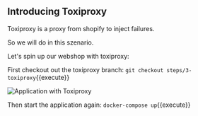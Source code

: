 ## Introducing Toxiproxy

Toxiproxy is a proxy from shopify to inject failures.

So we will do in this szenario.

Let's spin up our webshop with toxiproxy:

First checkout out the toxiproxy branch:
`git checkout steps/3-toxiproxy`{{execute}}

![Application with Toxiproxy](/assets/app_toxiproxy.png)

Then start the application again:
`docker-compose up`{{execute}}